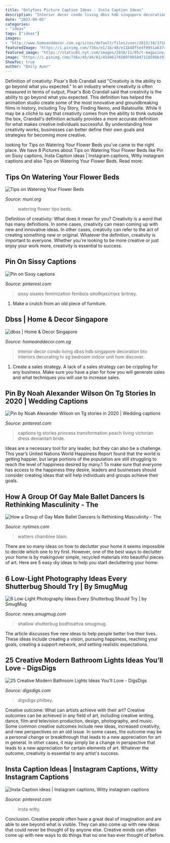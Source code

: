 ```yaml
---
title: "Onlyfans Picture Caption Ideas - Insta Caption Ideas"
description: "Interior decor condo living dbss hdb singapore decoration bto interiors decorating tv sg bedroom indoor unit hom discover"
date: "2023-09-05"
categories:
- "ideas"
tags: ["ideas"]
images:
- "http://www.homeanddecor.com.sg/sites/default/files/user/2013/10/17181.JPG?1382362306"
featuredImage: "https://i.pinimg.com/736x/e1/1b/40/e11b40f5edf0951a637480bfd92ecfd3.jpg"
featured_image: "https://static01.nyt.com/images/2018/11/05/t-magazine/05tmag-ballet-slide-JOBI/05tmag-ballet-slide-JOBI-jumbo.jpg?quality=90&amp;auto=webp"
image: "https://i.pinimg.com/736x/45/d4/61/45d461765097965847118598b393cb3d.jpg"
ShowToc: true
author: "Emily Auer"
---
```



Definition of creativity: Pixar's Bob Crandall said "Creativity is the ability to go beyond what you expected."
In an industry where creativity is often measured in terms of output, Pixar's Bob Crandall said that creativity is the ability to go beyond what you expected. This definition has helped the animation studio create some of the most innovative and groundbreaking films in history, including Toy Story, Finding Nemo, and Ratatouille.
While it may be a cliché to say that creativity comes from the ability to think outside the box, Crandall's definition actually provides a more accurate definition for what makes creative individuals successful. By understanding how creativity works, businesses can better define their own goals and strategies for becoming more creative.

	

		
looking for Tips on Watering Your Flower Beds you've came to the right place. We have 8 Pictures about Tips on Watering Your Flower Beds like Pin on Sissy captions, Insta Caption ideas | Instagram captions, Witty instagram captions and also Tips on Watering Your Flower Beds. Read more:
		
    
## Tips On Watering Your Flower Beds

<img loading=lazy src="http://www.muni.org/Departments/parks/PublishingImages/watering.gif" onerror="this.onerror=null;this.src='https://tse3.mm.bing.net/th?id=OIP.9qqCtNiG-rc4dwZIakFaEQHaLE&amp;pid=15.1';" alt="Tips on Watering Your Flower Beds">

_Source: muni.org_

>watering flower tips beds. 

	

Definition of creativity: What does it mean for you?
Creativity is a word that has many definitions. In some cases, creativity can mean coming up with new and innovative ideas. In other cases, creativity can refer to the act of creating something new or original. Whatever the definition, creativity is important to everyone. Whether you're looking to be more creative or just enjoy your work more, creativity is essential to success.

    
## Pin On Sissy Captions

<img loading=lazy src="https://i.pinimg.com/736x/45/d4/61/45d461765097965847118598b393cb3d.jpg" onerror="this.onerror=null;this.src='https://tse2.mm.bing.net/th?id=OIP.o95hWw5Elmk2FXVeRPIlkQAAAA&amp;pid=15.1';" alt="Pin on Sissy captions">

_Source: pinterest.com_

>sissy sissies feminization fembois αποθηκεύτηκε britney. 

	

1. Make a crutch from an old piece of furniture.

    
## Dbss | Home &amp; Decor Singapore

<img loading=lazy src="http://www.homeanddecor.com.sg/sites/default/files/user/2013/10/17181.JPG?1382362306" onerror="this.onerror=null;this.src='https://tse4.mm.bing.net/th?id=OIP.dcs2kAT7yqyoy56gf5X_wQHaFj&amp;pid=15.1';" alt="dbss | Home &amp; Decor Singapore">

_Source: homeanddecor.com.sg_

>interior decor condo living dbss hdb singapore decoration bto interiors decorating tv sg bedroom indoor unit hom discover. 

	

1. Create a sales strategy. A lack of a sales strategy can be crippling for any business. Make sure you have a plan for how you will generate sales and what techniques you will use to increase sales.

    
## Pin By Noah Alexander Wilson On Tg Stories In 2020 | Wedding Captions

<img loading=lazy src="https://i.pinimg.com/736x/64/09/1e/64091e4802e2029bddde4c09317ad689.jpg" onerror="this.onerror=null;this.src='https://tse4.mm.bing.net/th?id=OIP.pwFQORwV46eezFmsMWD8BAHaEr&amp;pid=15.1';" alt="Pin by Noah Alexander Wilson on Tg stories in 2020 | Wedding captions">

_Source: pinterest.com_

>captions tg stories princess transformation peach living victorian dress deviantart bride. 

	

Ideas are a necessary tool for any leader, but they can also be a challenge. This year’s United Nations World Happiness Report found that the world is getting happier, but large portions of the population are still struggling to reach the level of happiness desired by many.1 To make sure that everyone has access to the happiness they desire, leaders and businesses should consider creating ideas that will help individuals and groups achieve their goals.

    
## How A Group Of Gay Male Ballet Dancers Is Rethinking Masculinity - The

<img loading=lazy src="https://static01.nyt.com/images/2018/11/05/t-magazine/05tmag-ballet-slide-JOBI/05tmag-ballet-slide-JOBI-jumbo.jpg?quality=90&amp;auto=webp" onerror="this.onerror=null;this.src='https://tse4.mm.bing.net/th?id=OIP.b8GwYTS-UhaM4Q02iyvTEAHaE8&amp;pid=15.1';" alt="How a Group of Gay Male Ballet Dancers Is Rethinking Masculinity - The">

_Source: nytimes.com_

>watters chamblee blain. 

	

There are so many ideas on how to declutter your home it seems impossible to decide which one to try first. However, one of the best ways to declutter your home is by makingover simple, recycled materials into beautiful pieces of art. Here are 5 easy diy ideas to help you start decluttering your home: 

    
## 6 Low-Light Photography Ideas Every Shutterbug Should Try | By SmugMug

<img loading=lazy src="https://miro.medium.com/max/600/0*-wB_LbiwmMjYbukK.jpg" onerror="this.onerror=null;this.src='https://tse4.mm.bing.net/th?id=OIP.r7EPIe1vAaoEbUvsA3gFdgHaE8&amp;pid=15.1';" alt="6 Low-Light Photography Ideas Every Shutterbug Should Try | by SmugMug">

_Source: news.smugmug.com_

>shallow shutterbug bodhisattva smugmug. 

	

The article discusses five new ideas to help people better live their lives. These ideas include creating a vision, pursuing happiness, reaching your goals, creating a support network, and setting realistic expectations.

    
## 25 Creative Modern Bathroom Lights Ideas You’ll Love - DigsDigs

<img loading=lazy src="https://www.digsdigs.com/photos/creative-modern-bathroom-lights-ideas-youll-love-10.jpg" onerror="this.onerror=null;this.src='https://tse2.mm.bing.net/th?id=OIP._vbiqZ01WWVk6cpPxxKeEgHaLM&amp;pid=15.1';" alt="25 Creative Modern Bathroom Lights Ideas You’ll Love - DigsDigs">

_Source: digsdigs.com_

>digsdigs philbey. 

	

Creative outcome: What can artists achieve with their art?
Creative outcomes can be achieved in any field of art, including creative writing, dance, film and television production, design, photography, and music. Some common creative outcomes include new ideas, increased creativity, and new perspectives on an old issue. In some cases, the outcome may be a personal change or breakthrough that leads to a new appreciation for art in general. In other cases, it may simply be a change in perspective that leads to a new appreciation for certain elements of art. Whatever the outcome, creativity is essential to any artist's success.

    
## Insta Caption Ideas | Instagram Captions, Witty Instagram Captions

<img loading=lazy src="https://i.pinimg.com/736x/e1/1b/40/e11b40f5edf0951a637480bfd92ecfd3.jpg" onerror="this.onerror=null;this.src='https://tse3.mm.bing.net/th?id=OIP.6oocj6PE25ZF2a371U0t7QHaNL&amp;pid=15.1';" alt="Insta Caption ideas | Instagram captions, Witty instagram captions">

_Source: pinterest.com_

>insta witty. 

	

Conclusion.
Creative people often have a great deal of imagination and are able to see beyond what is visible. They can also come up with new ideas that could never be thought of by anyone else. Creative minds can often come up with new ways to do things that no one has ever thought of before.

